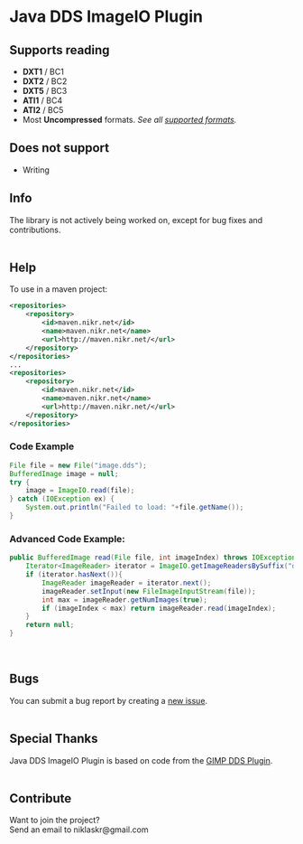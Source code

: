 # Java DDS ImageIO Plugin
## Supports reading
  * **DXT1** / BC1
  * **DXT2** / BC2
  * **DXT5** / BC3
  * **ATI1** / BC4
  * **ATI2** / BC5
  * Most **Uncompressed** formats.
_See all [supported formats](https://github.com/GoldenGnu/java-dds/wiki)._<br>
## Does not support
  * Writing

## Info
The library is not actively being worked on, except for bug fixes and contributions.<br>
<br>

## Help

To use in a maven project:

```xml
<repositories>
    <repository>
        <id>maven.nikr.net</id>
        <name>maven.nikr.net</name>
        <url>http://maven.nikr.net/</url>
    </repository>
</repositories>
...
<repositories>
    <repository>
        <id>maven.nikr.net</id>
        <name>maven.nikr.net</name>
        <url>http://maven.nikr.net/</url>
    </repository>
</repositories>
```
### Code Example

```java
File file = new File("image.dds");
BufferedImage image = null;
try {
    image = ImageIO.read(file);
} catch (IOException ex) {
    System.out.println("Failed to load: "+file.getName());
}
```
### Advanced Code Example:
```java
public BufferedImage read(File file, int imageIndex) throws IOException{
    Iterator<ImageReader> iterator = ImageIO.getImageReadersBySuffix("dds");
    if (iterator.hasNext()){
        ImageReader imageReader = iterator.next();
        imageReader.setInput(new FileImageInputStream(file));
        int max = imageReader.getNumImages(true);
        if (imageIndex < max) return imageReader.read(imageIndex);
    }
    return null;
}
```
<br>
<h2>Bugs</h2>
You can submit a bug report by creating a <a href='https://github.com/GoldenGnu/java-dds/issues/new'>new issue</a>.<br>
<br>
<h2>Special Thanks</h2>
Java DDS ImageIO Plugin is based on code from the <a href='http://code.google.com/p/gimp-dds/'>GIMP DDS Plugin</a>.<br>
<br>
<h2>Contribute</h2>
Want to join the project?<br>
Send an email to niklaskr@gmail.com<br>

